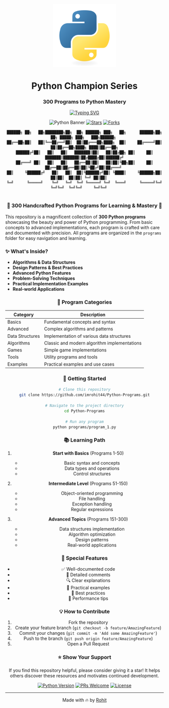  

<div align="center">
  <img src="https://raw.githubusercontent.com/devicons/devicon/master/icons/python/python-original.svg" width="200" height="200"/>
  
  # Python Champion Series
  ### 300 Programs to Python Mastery
  
  [![Typing SVG](https://readme-typing-svg.demolab.com?font=Fira+Code&size=25&pause=1000&color=4B8BBE&center=true&vCenter=true&width=435&lines=Welcome+to+🐍+Series;300+Handcrafted+Programs;From+Basics+to+Advanced;Master+Python+Programming)](https://git.io/typing-svg)
</div>

<div align="center">
  
![Python Banner](https://img.shields.io/badge/Python-300_Programs-4B8BBE?style=for-the-badge&logo=python&logoColor=white)
[![Stars](https://img.shields.io/github/stars/imrohit44/Python-Programs?style=for-the-badge&color=yellow)](https://github.com/imrohit44/Python-Programs/stargazers)
[![Forks](https://img.shields.io/github/forks/imrohit44/Python-Programs?style=for-the-badge&color=green)](https://github.com/imrohit44/Python-Programs/network/members)

```
██████╗ ██╗   ██╗████████╗██╗  ██╗ ██████╗ ███╗   ██╗      ██████╗██╗  ██╗ █████╗ ███╗   ███╗██████╗ 
██╔══██╗██║   ██║╚══██╔══╝██║  ██║██╔═══██╗████╗  ██║     ██╔════╝██║  ██║██╔══██╗████╗ ████║██╔══██╗
██████╔╝██║   ██║   ██║   ███████║██║   ██║██╔██╗ ██║     ██║     ███████║███████║██╔████╔██║██████╔╝
██╔═══╝ ██║   ██║   ██║   ██╔══██║██║   ██║██║╚██╗██║     ██║     ██╔══██║██╔══██║██║╚██╔╝██║██╔═══╝ 
██║     ╚██████╔╝   ██║   ██║  ██║╚██████╔╝██║ ╚████║     ╚██████╗██║  ██║██║  ██║██║ ╚═╝ ██║██║     
╚═╝      ╚═════╝    ╚═╝   ╚═╝  ╚═╝ ╚═════╝ ╚═╝  ╚═══╝      ╚═════╝╚═╝  ╚═╝╚═╝  ╚═╝╚═╝     ╚═╝╚═╝     
                    
```

### 🌟 300 Handcrafted Python Programs for Learning & Mastery 🚀

</div>

This repository is a magnificent collection of **300 Python programs** showcasing the beauty and power of Python programming. From basic concepts to advanced implementations, each program is crafted with care and documented with precision. All programs are organized in the `programs` folder for easy navigation and learning.

### ✨ What's Inside?

-  **Algorithms & Data Structures**
-  **Design Patterns & Best Practices**
-  **Advanced Python Features**
-  **Problem-Solving Techniques**
-  **Practical Implementation Examples**
-  **Real-world Applications**

<div align="center">

### 🎨 Program Categories

| Category | Description |
|----------|------------|
|  Basics | Fundamental concepts and syntax |
|  Advanced | Complex algorithms and patterns |
|  Data Structures | Implementation of various data structures |
|  Algorithms | Classic and modern algorithm implementations |
|  Games | Simple game implementations |
|  Tools | Utility programs and tools |
|  Examples | Practical examples and use cases |

### 🚀 Getting Started

```bash
# Clone this repository
git clone https://github.com/imrohit44/Python-Programs.git

# Navigate to the project directory
cd Python-Programs

# Run any program
python programs/program_1.py
```

### 📚 Learning Path

1. **Start with Basics** (Programs 1-50)
   - Basic syntax and concepts
   - Data types and operations
   - Control structures

2. **Intermediate Level** (Programs 51-150)
   - Object-oriented programming
   - File handling
   - Exception handling
   - Regular expressions

3. **Advanced Topics** (Programs 151-300)
   - Data structures implementation
   - Algorithm optimization
   - Design patterns
   - Real-world applications

### 🌟 Special Features

- ✅ Well-documented code
- 📝 Detailed comments
- 🔍 Clear explanations
- 🎯 Practical examples
- 🔄 Best practices
- 🚀 Performance tips

### 💡 How to Contribute

1. Fork the repository
2. Create your feature branch (`git checkout -b feature/AmazingFeature`)
3. Commit your changes (`git commit -m 'Add some AmazingFeature'`)
4. Push to the branch (`git push origin feature/AmazingFeature`)
5. Open a Pull Request

### ⭐ Show Your Support

If you find this repository helpful, please consider giving it a star! It helps others discover these resources and motivates continued development.

<div align="center">

[![Python Version](https://img.shields.io/badge/Python-3.6+-blue.svg?style=for-the-badge&logo=python&logoColor=white)](https://python.org)
[![PRs Welcome](https://img.shields.io/badge/PRs-welcome-brightgreen.svg?style=for-the-badge)](https://github.com/imrohit44/Python-Programs/pulls)
[![License](https://img.shields.io/badge/License-MIT-red.svg?style=for-the-badge)](LICENSE)

</div>

---

<div align="center">
Made with 🔥 by <a href="https://github.com/imrohit44">Rohit</a>
</div>

